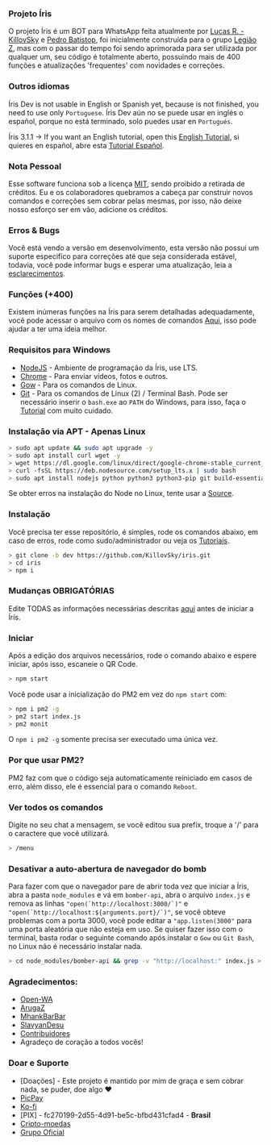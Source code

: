 ### Projeto Íris
O projeto Íris é um BOT para WhatsApp feita atualmente por [Lucas R. - KillovSky](https://github.com/KillovSky) e [Pedro Batistop](https://github.com/PedroBatistop), foi inicialmente construída para o grupo [Legião Z](https://bit.ly/BOT-IRIS), mas com o passar do tempo foi sendo aprimorada para ser utilizada por qualquer um, seu código é totalmente aberto, possuindo mais de 400 funções e atualizações 'frequentes' com novidades e correções.

### Outros idiomas
Íris Dev is not usable in English or Spanish yet, because is not finished, you need to use only `Portuguese`.
Íris Dev aún no se puede usar en inglés o español, porque no está terminado, solo puedes usar en `Portugués`.

Íris 3.1.1 -> If you want an English tutorial, open this [English Tutorial](https://github.com/KillovSky/iris/blob/main/.readme/en/README.md), si quieres en español, abre esta [Tutorial Español](https://github.com/KillovSky/iris/blob/main/.readme/es/README.md).

### Nota Pessoal
Esse software funciona sob a licença [MIT](http://escolhaumalicenca.com.br/licencas/mit/), sendo proibido a retirada de créditos.
Eu e os colaboradores quebramos a cabeça par construir novos comandos e correções sem cobrar pelas mesmas, por isso, não deixe nosso esforço ser em vão, adicione os créditos.

### Erros & Bugs
Você está vendo a versão em desenvolvimento, esta versão não possui um suporte especifico para correções até que seja considerada estável, todavia, você pode informar bugs e esperar uma atualização, leia a [esclarecimentos](https://github.com/KillovSky/iris/discussions/416).

### Funções (+400)
Existem inúmeras funções na Íris para serem detalhadas adequadamente, você pode acessar o arquivo com os nomes de comandos [Aqui](https://raw.githubusercontent.com/KillovSky/iris/dev/lib/config/Utilidades/comandos.txt), isso pode ajudar a ter uma ideia melhor.

### Requisitos para Windows

- [NodeJS](https://nodejs.org) - Ambiente de programação da Íris, use LTS.
- [Chrome](https://www.google.com/chrome/) - Para enviar vídeos, fotos e outros.
- [Gow](https://github.com/bmatzelle/gow/releases) - Para os comandos de Linux.
- [Git](https://git-scm.com) - Para os comandos de Linux (2) / Terminal Bash.
Pode ser necessário inserir o `bash.exe` ao `PATH` do Windows, para isso, faça o [Tutorial](https://github.com/KillovSky/iris/issues/456#issuecomment-1001087525) com muito cuidado.

### Instalação via APT - Apenas Linux

```bash
> sudo apt update && sudo apt upgrade -y
> sudo apt install curl wget -y
> wget https://dl.google.com/linux/direct/google-chrome-stable_current_amd64.deb
> curl -fsSL https://deb.nodesource.com/setup_lts.x | sudo bash
> sudo apt install nodejs python python3 python3-pip git build-essential ./google-chrome-stable_current_amd64.deb -y
```

Se obter erros na instalação do Node no Linux, tente usar a [Source](https://github.com/nodesource/distributions).

### Instalação
Você precisa ter esse repositório, é simples, rode os comandos abaixo, em caso de erros, rode como sudo/administrador ou veja os [Tutoriais](https://github.com/KillovSky/iris/discussions/28).

```bash
> git clone -b dev https://github.com/KillovSky/iris.git
> cd iris
> npm i
```

### Mudanças OBRIGATÓRIAS
Edite TODAS as informações necessárias descritas [aqui](https://github.com/KillovSky/iris/blob/main/.readme/pt/config.md) antes de iniciar a Íris.

### Iniciar
Após a edição dos arquivos necessários, rode o comando abaixo e espere iniciar, após isso, escaneie o QR Code.

```bash
> npm start
```

Você pode usar a inicialização do PM2 em vez do `npm start` com:

```bash
> npm i pm2 -g
> pm2 start index.js
> pm2 monit
```

O `npm i pm2 -g` somente precisa ser executado uma única vez.

### Por que usar PM2?
PM2 faz com que o código seja automaticamente reiniciado em casos de erro, além disso, ele é essencial para o comando `Reboot`.

### Ver todos os comandos
Digite no seu chat a mensagem, se você editou sua prefix, troque a '/' para o caractere que você utilizará.

```bash
> /menu
```

### Desativar a auto-abertura de navegador do bomb
Para fazer com que o navegador pare de abrir toda vez que iniciar a Íris, abra a pasta ```node_modules``` e vá em ```bomber-api```, abra o arquivo ```index.js``` e remova as linhas ```"open(`http://localhost:3000/`)"``` e ```"open(`http://localhost:${arguments.port}/`)"```, se você obteve problemas com a porta 3000, você pode editar a ```"app.listen(3000"``` para uma porta aleatória que não esteja em uso.
Se quiser fazer isso com o terminal, basta rodar o seguinte comando após instalar o `Gow` ou `Git Bash`, no Linux não é necessário instalar nada.

```bash
> cd node_modules/bomber-api && grep -v "http://localhost:" index.js > index2.js && rm -rf index.js && mv index2.js index.js && cd ../.. # Esse ultimo 'cd' faz voltar na pasta inicial da Íris
```

### Agradecimentos:
- [Open-WA](https://github.com/open-wa)
- [ArugaZ](https://github.com/ArugaZ)
- [MhankBarBar](https://github.com/MhankBarBar)
- [SlavyanDesu](https://github.com/SlavyanDesu)
- [Contribuidores](https://github.com/KillovSky/iris/graphs/contributors)
- Agradeço de coração a todos vocês!

### Doar e Suporte
- [Doações] - Este projeto é mantido por mim de graça e sem cobrar nada, se puder, doe algo ❤️
- [PicPay](https://picpay.me/userlucas123)
- [Ko-fi](https://ko-fi.com/killovsky)
- [PIX] - fc270199-2d55-4d91-be5c-bfbd431cfad4 - **Brasil**
- [Cripto-moedas](https://pastebin.com/raw/zvgvycJA)
- [Grupo Oficial](https://bit.ly/BOT-IRIS)